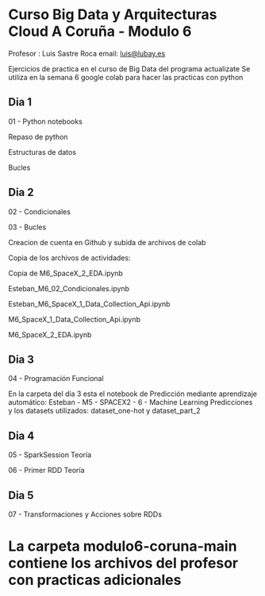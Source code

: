 # Curso Big Data y Arquitecturas Cloud A Coruña - Modulo 6 

Profesor : Luis Sastre Roca
email: luis@lubay.es

Ejercicios de practica en el curso de Big Data del programa actualizate
Se utiliza en la semana 6 google colab para hacer las practicas con python

## Dia 1
01 - Python notebooks

Repaso de python

Estructuras de datos

Bucles

## Dia 2

02 - Condicionales

03 - Bucles

Creacion de cuenta en Github y subida de archivos de colab

Copia de los archivos de actividades:

Copia de M6_SpaceX_2_EDA.ipynb

Esteban_M6_02_Condicionales.ipynb

Esteban_M6_SpaceX_1_Data_Collection_Api.ipynb

M6_SpaceX_1_Data_Collection_Api.ipynb

M6_SpaceX_2_EDA.ipynb

## Dia 3

04 - Programación Funcional

En la carpeta del dia 3 esta el notebook de Predicción mediante aprendizaje automático: Esteban - M5 - SPACEX2 - 6 - Machine Learning Predicciones y los datasets utilizados: dataset_one-hot y dataset_part_2

## Dia 4

05 - SparkSession Teoría

06 - Primer RDD Teoría

## Dia 5

07 - Transformaciones y Acciones sobre RDDs

# La carpeta modulo6-coruna-main contiene los archivos del profesor con practicas adicionales
